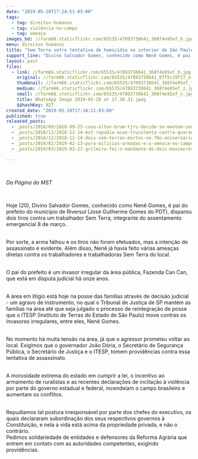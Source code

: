 ```yaml
---
date: "2019-05-20T17:24:51-03:00"
tags:
  - tag: direitos-humanos
  - tag: violência-no-campo
  - tag: ameaça
images_hd: //farm66.staticflickr.com/65535/47893738641_368f4e95ef_b.jpg
menu: direitos humanos
title: "Sem Terra sofre tentativa de homicídio no interior de São Paulo "
support_line: "Divino Salvador Gomes, conhecido como Nenê Gomes, é pai do prefeito do município de Riversul, José Guilherme Gomes"
layout: post
files:
  - link: //farm66.staticflickr.com/65535/47893738641_368f4e95ef_b.jpg
    original: //farm66.staticflickr.com/65535/47893738641_07f5c19f17_o.jpg
    thumbnail: //farm66.staticflickr.com/65535/47893738641_368f4e95ef_t.jpg
    medium: //farm66.staticflickr.com/65535/47893738641_368f4e95ef_z.jpg
    small: //farm66.staticflickr.com/65535/47893738641_368f4e95ef_n.jpg
    title: WhatsApp Image 2019-05-20 at 17.30.31.jpeg
    $$hashKey: 02T
created_date: "2019-05-20T17:34:21-03:00"
published: true
releated_posts:
  - _posts/2018/09/2018-09-25-caso-elton-brum-tjrs-decide-se-mantem-sentenca-do-juri-popular-que-condenou-pm-que-matou-sem-terra.md
  - _posts/2018/12/2018-12-14-mst-repudia-acao-truculenta-contra-guarani-kaiowa-em-ms.md
  - _posts/2018/12/2018-12-14-dois-sem-terras-mortos-no-70o-aniversario-da-declaracao-universal-dos-direitos-humanos.md
  - _posts/2019/02/2019-02-13-para-milicias-armadas-e-a-ameaca-no-campo.md
  - _posts/2019/03/2019-03-27-grileiro-foi-o-mandante-de-dois-massacres-na-regiao-de-tucurui-pa-que-vitimaram-seis-pessoas.md

---
```

<p>&nbsp;</p>

<p><em>Da P&aacute;gina do MST&nbsp;</em></p>

<p>&nbsp;</p>

<p>Hoje (20), Divino Salvador Gomes, conhecido como Nen&ecirc; Gomes, &eacute; pai do prefeito do munic&iacute;pio de Riversul (Jos&eacute; Guilherme Gomes do PDT), disparou dois tiros contra um trabalhador Sem Terra, integrante do assentamento emergencial 8 de mar&ccedil;o.</p>

<p><br />
Por sorte, a arma falhou e os tiros n&atilde;o foram efetuados, mas a inten&ccedil;&atilde;o de assassinato &eacute; evidente. Al&eacute;m disso, Nen&ecirc;&nbsp;j&aacute; havia feito v&aacute;rias amea&ccedil;as diretas contra os trabalhadores e trabalhadoras Sem Terra do local.&nbsp;</p>

<p><br />
O pai do prefeito &eacute; um invasor irregular da &aacute;rea p&uacute;blica,&nbsp;Fazenda Can Can, que est&aacute; em disputa judicial h&aacute; onze&nbsp;anos.</p>

<p><br />
A &aacute;rea em lit&iacute;gio est&aacute; hoje na posse das fam&iacute;lias atrav&eacute;s de decis&atilde;o judicial - um agravo de instrumento, no qual o Tribunal de Justi&ccedil;a de SP mant&eacute;m as fam&iacute;lias na &aacute;rea at&eacute; que seja julgado o processo de reintegra&ccedil;&atilde;o de posse que o ITESP (Instituto de Terras do Estado de S&atilde;o Paulo) move contras os invasores irregulares, entre eles, Nen&ecirc; Gomes.</p>

<p><br />
No&nbsp;momento h&aacute; muita tens&atilde;o na &aacute;rea, j&aacute; que o agressor prometeu voltar ao local.&nbsp;Exigimos que o governador Jo&atilde;o D&oacute;ria, o Secret&aacute;rio de Seguran&ccedil;a P&uacute;blica, o Secret&aacute;rio de Justi&ccedil;a e o ITESP, tomem provid&ecirc;ncias contra essa tentativa de assassinato.</p>

<p><br />
A morosidade extrema do estado em cumprir a lei, o incentivo ao armamento de ruralistas e as recentes declara&ccedil;&otilde;es de incita&ccedil;&atilde;o &agrave; viol&ecirc;ncia por parte do governo estadual e federal, incendeiam o campo brasileiro e aumentam os conflitos.</p>

<p><br />
Repudiamos tal postura irrespons&aacute;vel por parte dos chefes do executivo, os quais declararam subordina&ccedil;&atilde;o dos seus respectivos governos &agrave; Constitui&ccedil;&atilde;o, e nela a vida est&aacute; acima da propriedade privada, e n&atilde;o o contr&aacute;rio.&nbsp;<br />
Pedimos solidariedade de entidades e defensores da Reforma Agr&aacute;ria que entrem em contato com as autoridades competentes, exigindo provid&ecirc;ncias.</p>

<p>&nbsp;</p>

<p>&nbsp;</p>
